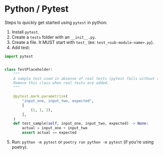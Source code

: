 # Python / Pytest

Steps to quickly get started using `pytest` in python:

1. Install `pytest`.
2. Create a `tests` folder with an `__init__.py`.
3. Create a file. It MUST start with `test_` (ex: `test_<sub-module-name>.py`).
4. Add test:

```python
import pytest


class TestPlaceholder:
    """
    A sample test used in absense of real tests (pytest fails without any tests).
    Remove this class when real tests are added.
    """

    @pytest.mark.parametrize(
        "input_one, input_two, expected",
        [
            (1, 1, 2),
        ],
    )
    def test_sample(self, input_one, input_two, expected) -> None:
        actual = input_one + input_two
        assert actual == expected
```

5. Run: `python -m pytest` or `poetry run python -m pytest` (if you're using poetry).
